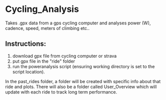 # Cycling_Analysis
Takes .gpx data from a gps cycling computer and analyses power (W), cadence, speed, meters of climbing etc..


## Instructions:

  1. download gpx file from cycling computer or strava
  2. put gpx file in the "ride" folder
  3. run the poweranalysis script (ensuring working directory is set to the script location).

In the past_rides folder, a folder will be created with specific info about that ride and plots. 
There will also be a folder called User_Overview which will update with each ride to track long term 
performance. 

